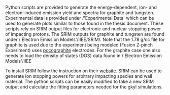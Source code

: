 Python scripts are provided to generate the energy-dependent, ion- and electron-induced emission yield and spectra for graphite and tungsten. Experimental data is provided under /'Experimental Data' which can be used to generate plots similar to those found in the thesis document. These scripts rely on SRIM output files for electronic and nuclear stopping power of impacting protons. The SRIM outputs for graphite and tungsten are found under /'Electron Emission Models'/IIEE/SRIM/. Note that the 1.78 g/cc file for graphite is used due to the experiment being modeled (Fusion Z-pinch Experiment) uses [pocographite]([url](https://poco.entegris.com/en/home/products/premium-graphite/industrial-grades/axf5q.html)) electrodes. For the graphite case one also needs to load the density of states (DOS) data found in /'Electron Emission Models'/IIEE 

To install SRIM follow the instruction on their [website]([url](http://www.srim.org/index.htm#HOMETOP)). SRIM can be used to generate ion stopping powers for arbitrary impacting species and wall material. The python scripts can be easily modified to take a new SRIM output and calculate the fitting parameters needed for the gkyl simulations.
